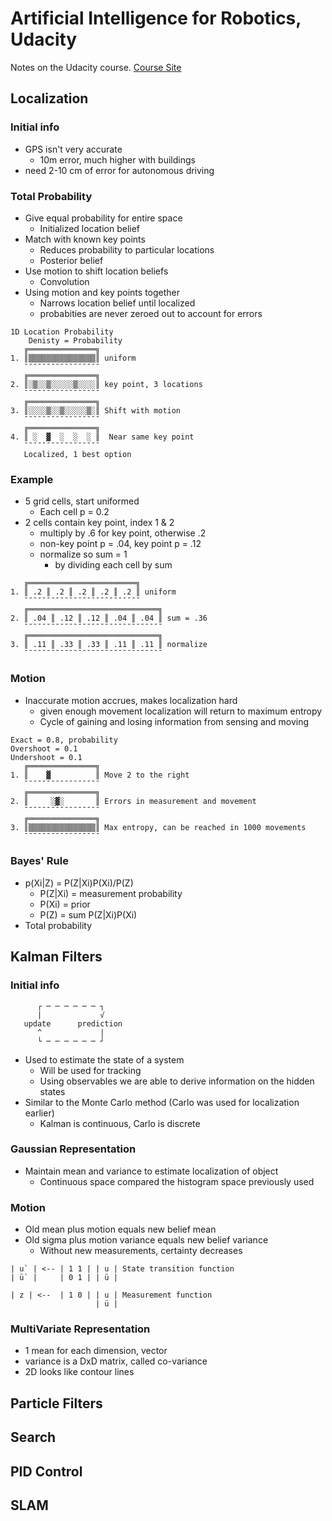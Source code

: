 # Artificial Intelligence for Robotics, Udacity

Notes on the Udacity course. [Course Site](https://www.udacity.com/course/artificial-intelligence-for-robotics--cs373)

## Localization

### Initial info

- GPS isn't very accurate
	* 10m error, much higher with buildings
- need 2-10 cm of error for autonomous driving

### Total Probability

- Give equal probability for entire space
	* Initialized location belief
- Match with known key points
	* Reduces probability to particular locations
	* Posterior belief
- Use motion to shift location beliefs
	* Convolution
- Using motion and key points together
	* Narrows location belief until localized
	* probabities are never zeroed out to account for errors

```
1D Location Probability
	Denisty = Probability
   ╔═══════════════╗
1. ║▒▒▒▒▒▒▒▒▒▒▒▒▒▒▒║ uniform
   ¯¯¯¯¯¯¯¯¯¯¯¯¯¯¯¯¯
   ╔═══════════════╗
2. ║░▒░░▒░░░░░▒░░░░║ key point, 3 locations
   ¯¯¯¯¯¯¯¯¯¯¯¯¯¯¯¯¯
   ╔═══════════════╗
3. ║░░░░▒░░▒░░░░░▒░║ Shift with motion
   ¯¯¯¯¯¯¯¯¯¯¯¯¯¯¯¯¯
   ╔═══════════════╗
4. ║ ░  ▓  ░  ░  ░ ║  Near same key point
   ¯¯¯¯¯¯¯¯¯¯¯¯¯¯¯¯¯
   Localized, 1 best option
```

### Example
- 5 grid cells, start uniformed
	* Each cell p = 0.2
- 2 cells contain key point, index 1 & 2
	* multiply by .6 for key point, otherwise .2
	* non-key point p = .04, key point p = .12
	* normalize so sum = 1
		- by dividing each cell by sum

```
   ╔════════════════════════╗
1. ║ .2 ║ .2 ║ .2 ║ .2 ║ .2 ║ uniform
   ¯¯¯¯¯¯¯¯¯¯¯¯¯¯¯¯¯¯¯¯¯¯¯¯¯¯
   ╔═════════════════════════════╗
2. ║ .04 ║ .12 ║ .12 ║ .04 ║ .04 ║ sum = .36
   ¯¯¯¯¯¯¯¯¯¯¯¯¯¯¯¯¯¯¯¯¯¯¯¯¯¯¯¯¯¯¯
   ╔═════════════════════════════╗
3. ║ .11 ║ .33 ║ .33 ║ .11 ║ .11 ║ normalize
   ¯¯¯¯¯¯¯¯¯¯¯¯¯¯¯¯¯¯¯¯¯¯¯¯¯¯¯¯¯¯¯
```

### Motion
- Inaccurate motion accrues, makes localization hard
	* given enough movement localization will return to
	maximum entropy
	* Cycle of gaining and losing information from sensing and moving

```
Exact = 0.8, probability
Overshoot = 0.1
Undershoot = 0.1
   ╔═══════════════╗
1. ║    ▓          ║ Move 2 to the right
   ¯¯¯¯¯¯¯¯¯¯¯¯¯¯¯¯¯
   ╔═══════════════╗
2. ║     ░▓░       ║ Errors in measurement and movement
   ¯¯¯¯¯¯¯¯¯¯¯¯¯¯¯¯¯
   ╔═══════════════╗
3. ║▒▒▒▒▒▒▒▒▒▒▒▒▒▒▒║ Max entropy, can be reached in 1000 movements
   ¯¯¯¯¯¯¯¯¯¯¯¯¯¯¯¯¯
```

### Bayes' Rule
* p(Xi|Z) = P(Z|Xi)P(Xi)/P(Z)
	- P(Z|Xi) = measurement probability
	- P(Xi) = prior
	- P(Z) = sum P(Z|Xi)P(Xi)
* Total probability

## Kalman Filters

### Initial info

```
      ┌ ─ ─ ─ ─ ─ ─ ┐
      |             √
   update      prediction
      ^             |
      └ ─ ─ ─ ─ ─ ─ ┘
```

- Used to estimate the state of a system
   * Will be used for tracking
   * Using observables we are able to derive information on the hidden states
- Similar to the Monte Carlo method (Carlo was used for localization earlier)
   * Kalman is continuous, Carlo is discrete

### Gaussian Representation
- Maintain mean and variance to estimate localization of object
   * Continuous space compared the histogram space previously used

### Motion
- Old mean plus motion equals new belief mean
- Old sigma plus motion variance equals new belief variance
   * Without new measurements, certainty decreases

```
| u` | <-- | 1 1 | | u | State transition function
| ü` |     | 0 1 | | ü |

| z | <--  | 1 0 | | u | Measurement function
                   | ü |
```

### MultiVariate Representation
- 1 mean for each dimension, vector
- variance is a DxD matrix, called co-variance
- 2D looks like contour lines

## Particle Filters

## Search

## PID Control

## SLAM
